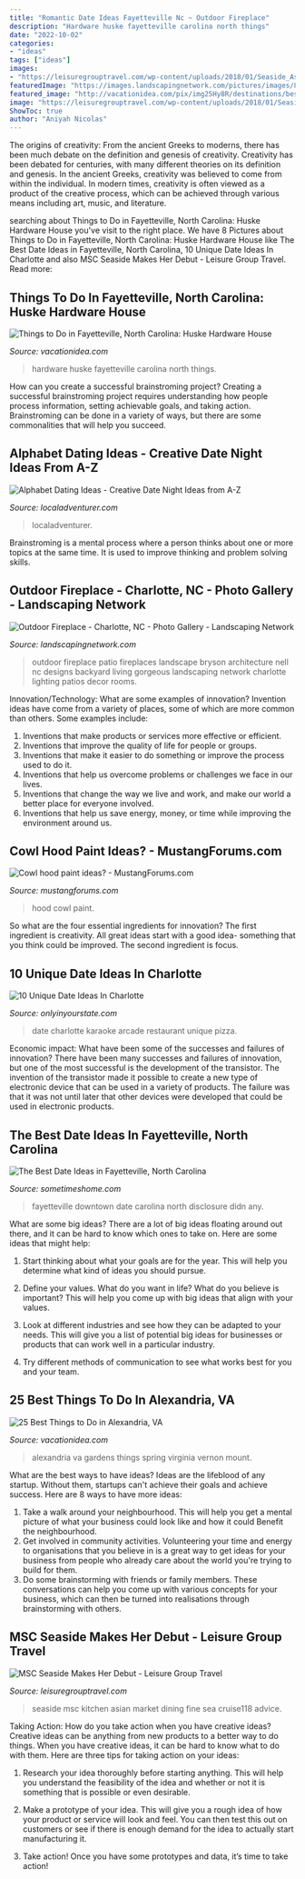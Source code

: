 ```yaml
---
title: "Romantic Date Ideas Fayetteville Nc ~ Outdoor Fireplace"
description: "Hardware huske fayetteville carolina north things"
date: "2022-10-02"
categories:
- "ideas"
tags: ["ideas"]
images:
- "https://leisuregrouptravel.com/wp-content/uploads/2018/01/Seaside_Asian-Market-Kitchen-2-Copy.jpg"
featuredImage: "https://images.landscapingnetwork.com/pictures/images/800x642Max/outdoor-fireplace_13/outdoor-fireplace-patio-j-nell-bryson-landscape-architecture_2126.jpg"
featured_image: "http://vacationidea.com/pix/img25Hy8R/destinations/best-things-to-do-in-alexandria-va_g13_mobi.jpg"
image: "https://leisuregrouptravel.com/wp-content/uploads/2018/01/Seaside_Asian-Market-Kitchen-2-Copy.jpg"
ShowToc: true
author: "Aniyah Nicolas"
---
```



The origins of creativity: From the ancient Greeks to moderns, there has been much debate on the definition and genesis of creativity.
Creativity has been debated for centuries, with many different theories on its definition and genesis. In the ancient Greeks, creativity was believed to come from within the individual. In modern times, creativity is often viewed as a product of the creative process, which can be achieved through various means including art, music, and literature.

	

		
searching about Things to Do in Fayetteville, North Carolina: Huske Hardware House you've visit to the right place. We have 8 Pictures about Things to Do in Fayetteville, North Carolina: Huske Hardware House like The Best Date Ideas in Fayetteville, North Carolina, 10 Unique Date Ideas In Charlotte and also MSC Seaside Makes Her Debut - Leisure Group Travel. Read more:
		
    
## Things To Do In Fayetteville, North Carolina: Huske Hardware House

<img loading=lazy src="https://vacationidea.com/pix/img25Hy8R/articles/huske-hardware-house_t5.jpg" onerror="this.onerror=null;this.src='https://tse1.mm.bing.net/th?id=OIP.VNVSLfeYmk1TuhbohUpL-AHaD6&amp;pid=15.1';" alt="Things to Do in Fayetteville, North Carolina: Huske Hardware House">

_Source: vacationidea.com_

>hardware huske fayetteville carolina north things. 

	

How can you create a successful brainstroming project?
Creating a successful brainstroming project requires understanding how people process information, setting achievable goals, and taking action. Brainstroming can be done in a variety of ways, but there are some commonalities that will help you succeed.

    
## Alphabet Dating Ideas - Creative Date Night Ideas From A-Z

<img loading=lazy src="https://localadventurer.com/wp-content/uploads/2018/01/alphabet-dating-abcdate-683x1024.jpg" onerror="this.onerror=null;this.src='https://tse3.mm.bing.net/th?id=OIP.Mz-IRksO8ff9SZizG3nQ2AHaLG&amp;pid=15.1';" alt="Alphabet Dating Ideas - Creative Date Night Ideas from A-Z">

_Source: localadventurer.com_

>localadventurer. 

	

Brainstroming is a mental process where a person thinks about one or more topics at the same time. It is used to improve thinking and problem solving skills.

    
## Outdoor Fireplace - Charlotte, NC - Photo Gallery - Landscaping Network

<img loading=lazy src="https://images.landscapingnetwork.com/pictures/images/800x642Max/outdoor-fireplace_13/outdoor-fireplace-patio-j-nell-bryson-landscape-architecture_2126.jpg" onerror="this.onerror=null;this.src='https://tse4.mm.bing.net/th?id=OIP.Jk__nLU1cyWrBs8D6Ok1UAHaI3&amp;pid=15.1';" alt="Outdoor Fireplace - Charlotte, NC - Photo Gallery - Landscaping Network">

_Source: landscapingnetwork.com_

>outdoor fireplace patio fireplaces landscape bryson architecture nell nc designs backyard living gorgeous landscaping network charlotte lighting patios decor rooms. 

	

Innovation/Technology: What are some examples of innovation?
Invention ideas have come from a variety of places, some of which are more common than others. Some examples include:
1. Inventions that make products or services more effective or efficient. 
2. Inventions that improve the quality of life for people or groups. 
3. Inventions that make it easier to do something or improve the process used to do it. 
4. Inventions that help us overcome problems or challenges we face in our lives. 
5. Inventions that change the way we live and work, and make our world a better place for everyone involved. 
6. Inventions that help us save energy, money, or time while improving the environment around us.

    
## Cowl Hood Paint Ideas? - MustangForums.com

<img loading=lazy src="https://i42.photobucket.com/albums/e315/BHGOLF3/saleen2.jpg" onerror="this.onerror=null;this.src='https://tse4.mm.bing.net/th?id=OIP.Oc5nm9iKzTQdaksA13Sx_QHaFj&amp;pid=15.1';" alt="Cowl hood paint ideas? - MustangForums.com">

_Source: mustangforums.com_

>hood cowl paint. 

	

So what are the four essential ingredients for innovation? The first ingredient is creativity. All great ideas start with a good idea- something that you think could be improved. The second ingredient is focus.

    
## 10 Unique Date Ideas In Charlotte

<img loading=lazy src="https://cdn.onlyinyourstate.com/wp-content/uploads/2017/09/o-12-13-700x393.jpg" onerror="this.onerror=null;this.src='https://tse3.mm.bing.net/th?id=OIP.vDqfVzUSLPuFa2zBDcdAcAHaEK&amp;pid=15.1';" alt="10 Unique Date Ideas In Charlotte">

_Source: onlyinyourstate.com_

>date charlotte karaoke arcade restaurant unique pizza. 

	

Economic impact: What have been some of the successes and failures of innovation?
There have been many successes and failures of innovation, but one of the most successful is the development of the transistor. The invention of the transistor made it possible to create a new type of electronic device that can be used in a variety of products. The failure was that it was not until later that other devices were developed that could be used in electronic products.

    
## The Best Date Ideas In Fayetteville, North Carolina

<img loading=lazy src="https://sometimeshome.com/wp-content/uploads/2020/10/date-ideas-fayetteville-nc-sometimes-home_0017.jpg" onerror="this.onerror=null;this.src='https://tse1.mm.bing.net/th?id=OIP.hg67grcriLHSqeKCIiMl4AHaLI&amp;pid=15.1';" alt="The Best Date Ideas in Fayetteville, North Carolina">

_Source: sometimeshome.com_

>fayetteville downtown date carolina north disclosure didn any. 

	

What are some big ideas?
There are a lot of big ideas floating around out there, and it can be hard to know which ones to take on. Here are some ideas that might help:
1. Start thinking about what your goals are for the year. This will help you determine what kind of ideas you should pursue.

2. Define your values. What do you want in life? What do you believe is important? This will help you come up with big ideas that align with your values.

3. Look at different industries and see how they can be adapted to your needs. This will give you a list of potential big ideas for businesses or products that can work well in a particular industry.

4. Try different methods of communication to see what works best for you and your team.

    
## 25 Best Things To Do In Alexandria, VA

<img loading=lazy src="http://vacationidea.com/pix/img25Hy8R/destinations/best-things-to-do-in-alexandria-va_g13_mobi.jpg" onerror="this.onerror=null;this.src='https://tse1.mm.bing.net/th?id=OIP.KE_0CIw_DEsb58v13aw8jAHaE7&amp;pid=15.1';" alt="25 Best Things to Do in Alexandria, VA">

_Source: vacationidea.com_

>alexandria va gardens things spring virginia vernon mount. 

	

What are the best ways to have ideas?
Ideas are the lifeblood of any startup. Without them, startups can't achieve their goals and achieve success. Here are 8 ways to have more ideas:
1. Take a walk around your neighbourhood. This will help you get a mental picture of what your business could look like and how it could Benefit the neighbourhood.
2. Get involved in community activities. Volunteering your time and energy to organisations that you believe in is a great way to get ideas for your business from people who already care about the world you're trying to build for them. 
3. Do some brainstorming with friends or family members. These conversations can help you come up with various concepts for your business, which can then be turned into realisations through brainstorming with others. 

    
## MSC Seaside Makes Her Debut - Leisure Group Travel

<img loading=lazy src="https://leisuregrouptravel.com/wp-content/uploads/2018/01/Seaside_Asian-Market-Kitchen-2-Copy.jpg" onerror="this.onerror=null;this.src='https://tse3.mm.bing.net/th?id=OIP.rqC_QmVablUC7vhKw8CPCQHaE8&amp;pid=15.1';" alt="MSC Seaside Makes Her Debut - Leisure Group Travel">

_Source: leisuregrouptravel.com_

>seaside msc kitchen asian market dining fine sea cruise118 advice. 

	

Taking Action: How do you take action when you have creative ideas?
Creative ideas can be anything from new products to a better way to do things. When you have creative ideas, it can be hard to know what to do with them. Here are three tips for taking action on your ideas:
1. Research your idea thoroughly before starting anything. This will help you understand the feasibility of the idea and whether or not it is something that is possible or even desirable.

2. Make a prototype of your idea. This will give you a rough idea of how your product or service will look and feel. You can then test this out on customers or see if there is enough demand for the idea to actually start manufacturing it.

3. Take action! Once you have some prototypes and data, it’s time to take action!

